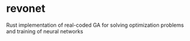 # revonet
Rust implementation of real-coded GA for solving optimization problems and training of neural networks
